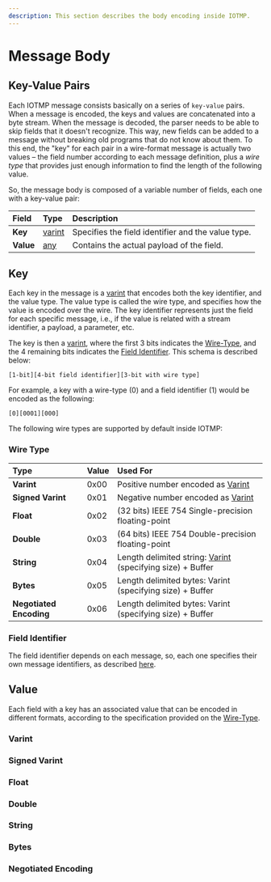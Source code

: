 ```yaml
---
description: This section describes the body encoding inside IOTMP.
---
```


# Message Body

## Key-Value Pairs

Each IOTMP message consists basically on a series of `key-value` pairs. When a message is encoded, the keys and values are concatenated into a byte stream. When the message is decoded, the parser needs to be able to skip fields that it doesn't recognize. This way, new fields can be added to a message without breaking old programs that do not know about them. To this end, the "key" for each pair in a wire-format message is actually two values – the field number according to each message definition, plus a _wire type_ that provides just enough information to find the length of the following value.

So, the message body is composed of a variable number of fields, each one with a key-value pair:

| Field | Type | Description |
| :--- | :--- | :--- |
| **Key** | [varint](../definitions.md#varint) | Specifies the field identifier and the value type. |
| **Value** | [any](../definitions.md#any) | Contains the actual payload of the field. |

## Key

Each key in the message is a [varint](../definitions.md#varint) that encodes both the key identifier, and the value type. The value type is called the wire type, and specifies how the value is encoded over the wire. The key identifier represents just the field for each specific message, i.e., if the value is related with a stream identifier, a payload, a parameter, etc.

The key is then a [varint](../definitions.md#varint), where the first 3 bits indicates the [Wire-Type](message-body.md#wire-type), and the 4 remaining bits indicates the [Field Identifier](../definitions.md#field-identifier). This schema is described below:

```text
[1-bit][4-bit field identifier][3-bit with wire type] 
```

For example, a key with a wire-type \(0\) and a field identifier \(1\) would be encoded as the following:

```text
[0][0001][000] 
```

The following wire types are supported by default inside IOTMP: 

### Wire Type

| Type | Value | Used For |
| :--- | :--- | :--- |
| **Varint** | 0x00 | Positive number encoded as [Varint](../definitions.md#varint)  |
| **Signed Varint** | 0x01 | Negative number encoded as [Varint](../definitions.md#varint) |
| **Float** | 0x02 | \(32 bits\) IEEE 754 Single-precision floating-point |
| **Double** | 0x03 | \(64 bits\) IEEE 754 Double-precision floating-point |
| **String** | 0x04 | Length delimited string: [Varint](../definitions.md) \(specifying size\) + Buffer |
| **Bytes** | 0x05 | Length delimited bytes: Varint \(specifying size\) + Buffer |
| **Negotiated Encoding** | 0x06 | Length delimited bytes: Varint \(specifying size\) + Buffer |

### Field Identifier

The field identifier depends on each message, so, each one specifies their own message identifiers, as described [here](../messages/).

## Value

Each field with a key has an associated value that can be encoded in different formats, according to the specification provided on the [Wire-Type](message-body.md#wire-type).

### Varint

### Signed Varint

### Float

### Double

### String

### Bytes

### Negotiated Encoding



